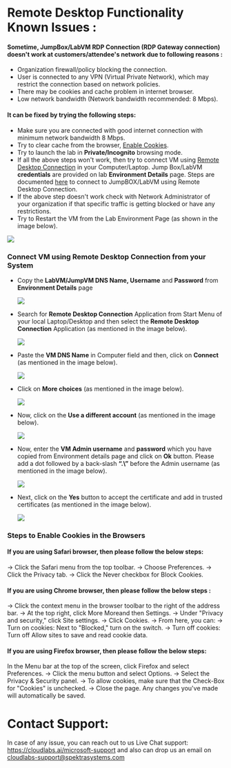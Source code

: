 # Remote Desktop Functionality Known Issues :





#### Sometime, JumpBox/LabVM RDP Connection (RDP Gateway connection) doesn't work at customers/attendee's network due to following reasons :
  * Organization firewall/policy blocking the connection.
  * User is connected to any VPN (Virtual Private Network), which may restrict the connection based on network policies.
  * There may be cookies and cache problem in internet browser.
  * Low network bandwidth (Network bandwidth recommended: 8 Mbps).



#### It can be fixed by trying the following steps:
  * Make sure you are connected with good internet connection with minimum network bandwidth 8 Mbps.
  * Try to clear cache from the browser, [Enable Cookies](#steps-to-enable-cookies-in-the-browsers). 
  * Try to launch the lab in **Private/Incognito** browsing mode.
  * If all the above steps won't work, then try to connect VM using [Remote Desktop Connection](#connect-vm-using-remote-desktop-connection-from-your-system) in your Computer/Laptop. Jump Box/LabVM **credentials** are provided on lab **Environment Details** page. Steps are documented [here](#connect-vm-using-remote-desktop-connection-from-your-system) to connect to JumpBOX/LabVM using Remote Desktop Connection. 
  * If the above step doesn't work check with Network Administrator of your organization if that specific traffic is getting blocked or have any restrictions.
  * Try to Restart the VM from the Lab Environment Page (as shown in the image below).

   ![](media/RDPoverHTTP%201.png)
  


### Connect VM using Remote Desktop Connection from your System

* Copy the **LabVM/JumpVM DNS Name, Username** and **Password** from **Environment Details** page 

  ![](media/copypasteissue-2.png)

* Search for **Remote Desktop Connection** Application from Start Menu of your local Laptop/Desktop and then select the **Remote Desktop Connection** Application (as mentioned in the image below).

  ![](media/copypasteissue-3.png)

* Paste the **VM DNS Name** in Computer field and then, click on **Connect** (as mentioned in the image below).

  ![](media/copypasteissue-4.png)

* Click on **More choices** (as mentioned in the image below).

  ![](media/copypasteissue-5.png)

* Now, click on the **Use a different account** (as mentioned in the image below).

  ![](media/copypasteissue-6.png)

* Now, enter the **VM Admin username** and **password** which you have copied from Environment details page and click on **Ok** button. Please add a dot followed by a back-slash **“.\”** before the Admin username (as mentioned in the image below).

  ![](media/copypasteissue-7.png)

* Next, click on the **Yes** button to accept the certificate and add in trusted certificates (as mentioned in the image below).

  ![](media/copypasteissue-8.png)
  


### Steps to Enable Cookies in the Browsers

#### If you are using Safari browser, then please follow the below steps:

-> Click the Safari menu from the top toolbar.
-> Choose Preferences.
-> Click the Privacy tab.
-> Click the Never checkbox for Block Cookies.

#### If you are using Chrome browser, then please follow the below steps : 

-> Click the context menu in the browser toolbar to the right of the address bar.
-> At the top right, click More Moreand then Settings.
-> Under "Privacy and security," click Site settings.
-> Click Cookies.
-> From here, you can:
-> Turn on cookies: Next to "Blocked," turn on the switch.
-> Turn off cookies: Turn off Allow sites to save and read cookie data.

#### If you are using Firefox browser, then please follow the below steps: 


In the Menu bar at the top of the screen, click Firefox and select Preferences.
-> Click the menu button and select Options.
-> Select the Privacy & Security panel. 
-> To allow cookies, make sure that the Check-Box for "Cookies" is unchecked.
-> Close the page. Any changes you've made will automatically be saved.
  
# Contact Support:

In case of any issue, you can reach out to us Live Chat support: https://cloudlabs.ai/microsoft-support and also can drop us an email on cloudlabs-support@spektrasystems.com

